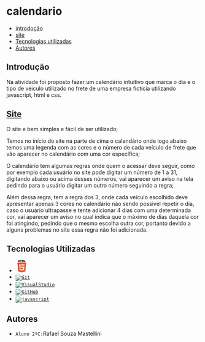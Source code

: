 # calendario

* [introdoção](#introducao)
* [site](#site)
* [Tecnologias utilizadas](#tecnologias-utilizadas)
* [Autores](#autores)

## Introdução
 Na atividade foi proposto fazer um calendário intuitivo que marca o dia e o tipo de veiculo utilizado no frete de uma empresa fictícia utilizando javascript, html e css.
 
## [Site](/index.html)
O site e bem simples e fácil de ser utilizado;

Temos no início do site na parte de cima o calendário onde logo abaixo temos uma legenda com as cores e o número de cada veículo de frete que vão aparecer no calendário com uma cor específica;

O calendário tem algumas regras onde quem o acessar deve seguir, como por exemplo cada usuário no site pode digitar um número de 1 a 31, digitando abaixo ou acima desses números, vai aparecer um aviso na tela pedindo para o usuário digitar um outro número seguindo a regra;

Além dessa regra, tem a regra dos 3, onde cada veículo escolhido deve apresentar apenas 3 cores no calendário  não sendo possivel repetir o dia, caso o usuário ultrapasse e tente adicionar 4 dias com uma determinada cor, vai aparecer um aviso no qual indica que o máximo de dias daquela cor foi atingindo, pedindo que o mesmo escolha outra cor, portanto devido a alguns problemas no site essa regra não foi adicionada.
## Tecnologias Utilizadas
* [<code><img height="32" src="https://raw.githubusercontent.com/github/explore/80688e429a7d4ef2fca1e82350fe8e3517d3494d/topics/html/html.png" alt="HTML5"/></code>](https://developer.mozilla.org/pt-BR/docs/Web/HTML)
* [<code><img height="32" src="https://www.malwarebytes.com/wp-content/uploads/sites/2/2023/01/asset_upload_file97293_255583.jpg" alt="Git"/></code>](https://git-scm.com/)
* [<code><img height="32" src="https://img.shields.io/badge/VSCode-0078D4?style=for-the-badge&logo=visual%20studio%20code&logoColor=white" alt="VisualStudio"/></code>](https://code.visualstudio.com/)
* [<code><img height="32" src="https://img.shields.io/badge/GitHub-100000?style=for-the-badge&logo=github&logoColor=white" alt="GitHub"/></code>](https://github.com/)
* [<code><img height="32" src="https://upload.wikimedia.org/wikipedia/commons/thumb/9/99/Unofficial_JavaScript_logo_2.svg/1200px-Unofficial_JavaScript_logo_2.svg.png" alt="javascript"/></code>](https://developer.mozilla.org/pt-BR/docs/Web/JavaScript)

## Autores
* ``Aluno 2ºC:``Rafael Souza Mastellini